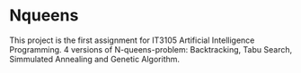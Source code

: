 # Nqueens
This project is the first assignment for IT3105 Artificial Intelligence Programming. 4 versions of N-queens-problem: Backtracking, Tabu Search, Simmulated Annealing and Genetic Algorithm.
